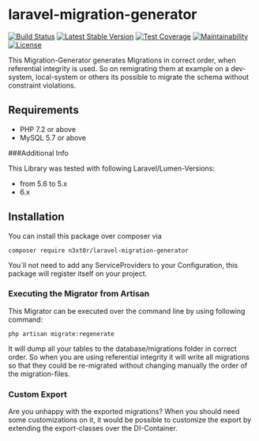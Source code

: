 # laravel-migration-generator
[![Build Status](https://travis-ci.com/N3XT0R/laravel-migration-generator.svg?branch=master)](https://travis-ci.com/N3XT0R/laravel-migration-generator)
[![Latest Stable Version](https://poser.pugx.org/n3xt0r/laravel-migration-generator/v/stable)](https://packagist.org/packages/n3xt0r/laravel-migration-generator)
[![Test Coverage](https://api.codeclimate.com/v1/badges/3be6f76e8df15784a025/test_coverage)](https://codeclimate.com/github/N3XT0R/laravel-migration-generator/test_coverage)
[![Maintainability](https://api.codeclimate.com/v1/badges/3be6f76e8df15784a025/maintainability)](https://codeclimate.com/github/N3XT0R/laravel-migration-generator/maintainability)
[![License](https://poser.pugx.org/n3xt0r/laravel-migration-generator/license)](https://packagist.org/packages/n3xt0r/laravel-migration-generator)

This Migration-Generator generates Migrations in correct order, when referential integrity is used.
So on remigrating them at example on a dev-system, local-system or others its possible
to migrate the schema without constraint violations.

## Requirements

- PHP 7.2 or above
- MySQL 5.7 or above

###Additional Info

This Library was tested with following Laravel/Lumen-Versions:

- from 5.6 to 5.x
- 6.x

## Installation

You can install this package over composer via 

``
composer require n3xt0r/laravel-migration-generator
``

You`ll not need to add any ServiceProviders to your Configuration,
this package will register itself on your project.

### Executing the Migrator from Artisan

This Migrator can be executed over the command line by using following command:

``
php artisan migrate:regenerate
``

It will dump all your tables to the database/migrations folder in correct order.
So when you are using referential integrity it will write all migrations so that they could be
re-migrated without changing manually the order of the migration-files.


### Custom Export

Are you unhappy with the exported migrations? When you should need some customizations on it,
it would be possible to customize the export by extending the export-classes over the DI-Container.

